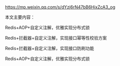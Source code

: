 https://mp.weixin.qq.com/s/dYzj6rN47bB6HixZcA3_og

本文主要内容：

Redis+AOP+自定义注解，优雅实现分布式锁

Redis+拦截器+自定义注解，实现接口幂等性校验方案

Redis+拦截器+自定义注解，实现接口防刷功能

Redis+AOP+自定义注解，优雅实现分布式锁
